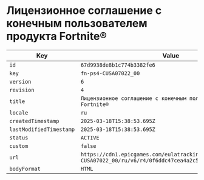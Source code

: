 # Лицензионное соглашение с конечным пользователем продукта Fortnite®

| Key | Value |
| --- | ----- |
| `id` | `67d9938de8b1c774b3382fe6` |
| `key` | `fn-ps4-CUSA07022_00` |
| `version` | `6` |
| `revision` | `4` |
| `title` | `Лицензионное соглашение с конечным пользователем продукта Fortnite®` |
| `locale` | `ru` |
| `createdTimestamp` | `2025-03-18T15:38:53.695Z` |
| `lastModifiedTimestamp` | `2025-03-18T15:38:53.695Z` |
| `status` | `ACTIVE` |
| `custom` | `false` |
| `url` | `https://cdn1.epicgames.com/eulatracking-download/fn-ps4-CUSA07022_00/ru/v6/r4/0f6ddc47cea4a2c5d1ccccde1abd41bc.pdf` |
| `bodyFormat` | `HTML` |
